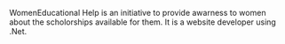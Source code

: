WomenEducational Help is an initiative to provide awarness to women about the scholorships available for them. It is a website developer using .Net. 
